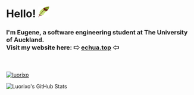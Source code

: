 <h1 align="left">Hello! <img src="https://github.com/luorixo/portfolio/blob/main/client/src/assets/Images/GreenFeather.png?raw=true" alt="Feather Icon" width="30"/></h1> 
<h3 align="left">I'm Eugene, a software engineering student at The University of Auckland.<br>Visit my website here: 🢧 <a href='https://echua.top/'>echua.top</a> 🢦</h3>
<br>

<p align="left">
<a href="https://www.linkedin.com/in/eugene-j-chua/" target="blank"><img align="center" src="https://raw.githubusercontent.com/rahuldkjain/github-profile-readme-generator/master/src/images/icons/Social/linked-in-alt.svg" alt="luorixo" height="30" width="40" /></a>
</p>

![Luorixo's GitHub Stats](https://github-readme-stats.vercel.app/api?username=luorixo&show_icons=true&theme=gruvbox_light)
